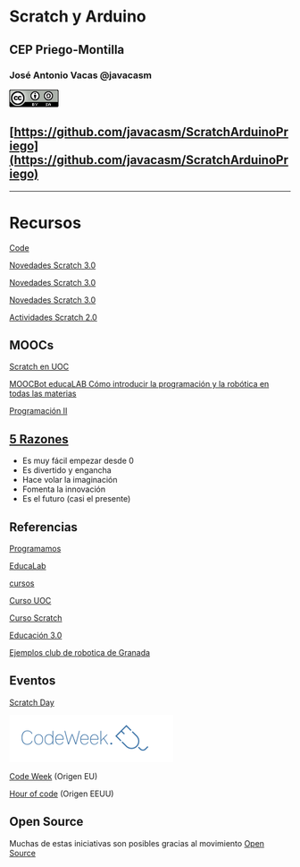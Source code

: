 # Scratch y Arduino

## CEP Priego-Montilla


### José Antonio Vacas @javacasm

[![CCbySA](imagenes/CCbySQ_88x31.png)](./imagenes/Licencia_CC.png)

## [https://github.com/javacasm/ScratchArduinoPriego](https://github.com/javacasm/ScratchArduinoPriego)


* * * 

# Recursos


[Code](code.org)

[Novedades Scratch 3.0](https://medium.com/scratchteam-blog/introducing-scratch-3-0-expanding-the-creative-possibilities-of-coding-ad4cd9eda9ef)

[Novedades Scratch 3.0](https://www.makeblock.com/official-blog/224782.html)

[Novedades Scratch 3.0](https://programamos.es/bienvenido-scratch-3-0/)

[Actividades Scratch 2.0](http://download.makeblock.com/Scratch2.0TheAdventuresofMike.pdf)

## MOOCs

[Scratch en UOC](https://mooc.scratch.uoc.edu)

[MOOCBot educaLAB Cómo introducir la programación y la robótica en todas las materias ](http://mooc.educalab.es/courses/INTEF/INTEF159/2015_ED1/info)

[Programación II](http://www.scolartic.com/es/web//programacion-ii.-creando-codigo-fuente)



## [5 Razones](http://blog.todoelectronica.com/2015/10/5-motivos-por-los-aficionar-los-ninos-y-tan-ninos-la-programacion-la-robotica/)

* Es muy fácil empezar desde 0
* Es divertido y engancha
* Hace volar la imaginación
* Fomenta la innovación
* Es el futuro (casi el presente)


## Referencias

[Programamos](http://programamos.es)

[EducaLab](http://educalab.es/home)


[cursos](http://paunin.blogspot.com.es/2015/11/quieres-aprender-scratch.html)

[Curso UOC](https://mooc.scratch.uoc.edu/courses/course-v1:UOCx+UOC002+015_T1/info)

[Curso Scratch](http://www.desarrollandojuntos.com/tecnologia-educativa/scratch/)

[Educación 3.0](http://www.educaciontrespuntocero.com/recursos/el-proyecto-scratch-de-los-viernes-i-moviendo-el-gato/29934.html)

[Ejemplos club de robotica de Granada](http://clubroboticagranada.esy.es/recursos/)


## Eventos

[Scratch Day](http://day.scratch.mit.edu/)

![codeweek](https://github.com/javacasm/CodeWeek-programacion/raw/master/images/Codeweek.png)

[Code Week](http://codeweek.eu) (Origen EU)

[Hour of code](http://hourofcode.com) (Origen EEUU)

## Open Source

Muchas de estas iniciativas son posibles gracias al movimiento [Open Source](./OpenSource.md)

